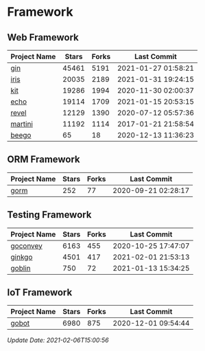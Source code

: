 # Framework

## Web Framework
| Project Name | Stars | Forks | Last Commit |
| ------------ | ----- | ----- | ----------- |
| [gin](https://github.com/gin-gonic/gin) | 45461 | 5191 | 2021-01-27 01:58:21 |
| [iris](https://github.com/kataras/iris) | 20035 | 2189 | 2021-01-31 19:24:15 |
| [kit](https://github.com/go-kit/kit) | 19286 | 1994 | 2020-11-30 02:00:37 |
| [echo](https://github.com/labstack/echo) | 19114 | 1709 | 2021-01-15 20:53:15 |
| [revel](https://github.com/revel/revel) | 12129 | 1390 | 2020-07-12 05:57:36 |
| [martini](https://github.com/go-martini/martini) | 11192 | 1114 | 2017-01-21 21:58:54 |
| [beego](https://github.com/astaxie/beego) | 65 | 18 | 2020-12-13 11:36:23 |

## ORM Framework
| Project Name | Stars | Forks | Last Commit |
| ------------ | ----- | ----- | ----------- |
| [gorm](https://github.com/jinzhu/gorm) | 252 | 77 | 2020-09-21 02:28:17 |

## Testing Framework
| Project Name | Stars | Forks | Last Commit |
| ------------ | ----- | ----- | ----------- |
| [goconvey](https://github.com/smartystreets/goconvey) | 6163 | 455 | 2020-10-25 17:47:07 |
| [ginkgo](https://github.com/onsi/ginkgo) | 4501 | 417 | 2021-02-01 21:53:13 |
| [goblin](https://github.com/franela/goblin) | 750 | 72 | 2021-01-13 15:34:25 |

## IoT Framework
| Project Name | Stars | Forks | Last Commit |
| ------------ | ----- | ----- | ----------- |
| [gobot](https://github.com/hybridgroup/gobot) | 6980 | 875 | 2020-12-01 09:54:44 |

*Update Date: 2021-02-06T15:00:56*